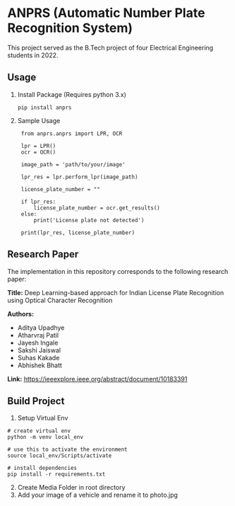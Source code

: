 # ANPRS (Automatic Number Plate Recognition System)

This project served as the B.Tech project of four Electrical Engineering students in 2022.

## Usage

1. Install Package (Requires python 3.x)
   ```
   pip install anprs
   ```
2. Sample Usage
   ```
    from anprs.anprs import LPR, OCR

    lpr = LPR()
    ocr = OCR()

    image_path = 'path/to/your/image'

    lpr_res = lpr.perform_lpr(image_path)

    license_plate_number = ""

    if lpr_res:
        license_plate_number = ocr.get_results()
    else:
        print('License plate not detected')

    print(lpr_res, license_plate_number)
   ```

## Research Paper

The implementation in this repository corresponds to the following research paper:

**Title:** Deep Learning-based approach for Indian License Plate Recognition using Optical Character Recognition

**Authors:** 
- Aditya Upadhye
- Atharvraj Patil
- Jayesh Ingale
- Sakshi Jaiswal
- Suhas Kakade
- Abhishek Bhatt
  
**Link:** https://ieeexplore.ieee.org/abstract/document/10183391


## Build Project

1. Setup Virtual Env

```
# create virtual env
python -m venv local_env

# use this to activate the environment
source local_env/Scripts/activate

# install dependencies
pip install -r requirements.txt
```

2. Create Media Folder in root directory
3. Add your image of a vehicle and rename it to photo.jpg